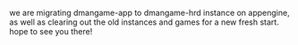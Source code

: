 we are migrating dmangame-app to dmangame-hrd instance on appengine, as well as clearing out the old instances and games for a new fresh start. hope to see you there!
